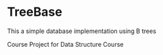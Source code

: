 # TreeBase
This a simple database implementation using B trees

Course Project for Data Structure Course
